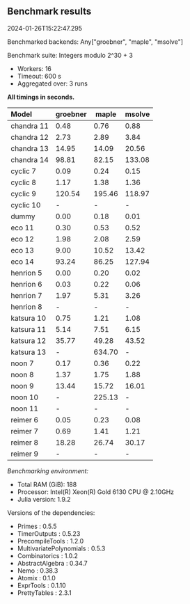 ## Benchmark results

2024-01-26T15:22:47.295

Benchmarked backends: Any["groebner", "maple", "msolve"]

Benchmark suite: Integers modulo 2^30 + 3

- Workers: 16
- Timeout: 600 s
- Aggregated over: 3 runs

**All timings in seconds.**

|Model|groebner|maple|msolve|
|:----|---|---|---|
|chandra 11|0.48|0.76|0.88|
|chandra 12|2.73|2.89|3.84|
|chandra 13|14.95|14.09|20.56|
|chandra 14|98.81|82.15|133.08|
|cyclic 7|0.09|0.24|0.15|
|cyclic 8|1.17|1.38|1.36|
|cyclic 9|120.54|195.46|118.97|
|cyclic 10| - | - | - |
|dummy|0.00|0.18|0.01|
|eco 11|0.30|0.53|0.52|
|eco 12|1.98|2.08|2.59|
|eco 13|9.00|10.52|13.42|
|eco 14|93.24|86.25|127.94|
|henrion 5|0.00|0.20|0.02|
|henrion 6|0.03|0.22|0.06|
|henrion 7|1.97|5.31|3.26|
|henrion 8| - | - | - |
|katsura 10|0.75|1.21|1.08|
|katsura 11|5.14|7.51|6.15|
|katsura 12|35.77|49.28|43.52|
|katsura 13| - |634.70| - |
|noon 7|0.17|0.36|0.22|
|noon 8|1.37|1.75|1.88|
|noon 9|13.44|15.72|16.01|
|noon 10| - |225.13| - |
|noon 11| - | - | - |
|reimer 6|0.05|0.23|0.08|
|reimer 7|0.69|1.41|1.21|
|reimer 8|18.28|26.74|30.17|
|reimer 9| - | - | - |

*Benchmarking environment:*

* Total RAM (GiB): 188
* Processor: Intel(R) Xeon(R) Gold 6130 CPU @ 2.10GHz
* Julia version: 1.9.2

Versions of the dependencies:

* Primes : 0.5.5
* TimerOutputs : 0.5.23
* PrecompileTools : 1.2.0
* MultivariatePolynomials : 0.5.3
* Combinatorics : 1.0.2
* AbstractAlgebra : 0.34.7
* Nemo : 0.38.3
* Atomix : 0.1.0
* ExprTools : 0.1.10
* PrettyTables : 2.3.1
